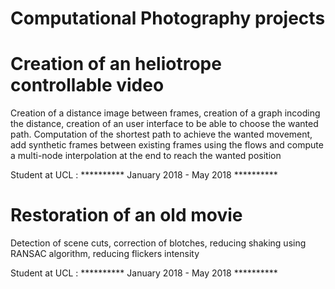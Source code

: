# Computational Photography projects

# Creation of an heliotrope controllable video
Creation of a distance image between frames, creation of a graph incoding the distance, creation of an user interface to be able to choose the wanted path.
Computation of the shortest path to achieve the wanted movement, add synthetic frames between existing frames using the flows and compute a multi-node interpolation at the end to reach the wanted position 

Student at UCL :  ********** January 2018 - May 2018 **********


# Restoration of an old movie
Detection of scene cuts, correction of blotches, reducing shaking using RANSAC algorithm, reducing flickers intensity

Student at UCL :  ********** January 2018 - May 2018 **********
